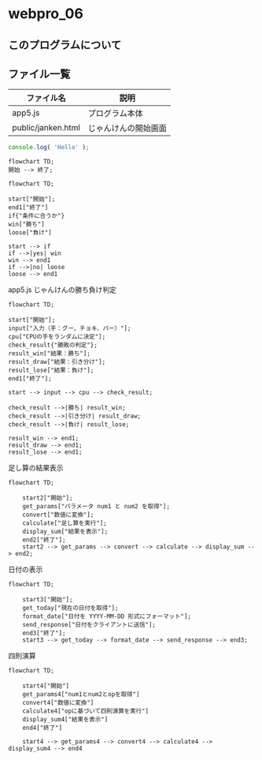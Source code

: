 # webpro_06

## このプログラムについて

## ファイル一覧

ファイル名 | 説明
-|-
app5.js | プログラム本体
public/janken.html | じゃんけんの開始画面


```javascript
console.log( 'Hello' );
```


```mermaid
flowchart TD;
開始 --> 終了;
```
```mermaid
flowchart TD;

start["開始"];
end1["終了"]
if{"条件に合うか"}
win["勝ち"]
loose["負け"]

start --> if
if -->|yes| win
win --> end1
if -->|no| loose
loose --> end1
```

app5.js
じゃんけんの勝ち負け判定
```mermaid
flowchart TD;

start["開始"];
input["入力（手：グー、チョキ、パー）"];
cpu["CPUの手をランダムに決定"];
check_result{"勝敗の判定"};
result_win["結果：勝ち"];
result_draw["結果：引き分け"];
result_lose["結果：負け"];
end1["終了"];

start --> input --> cpu --> check_result;

check_result -->|勝ち| result_win;
check_result -->|引き分け| result_draw;
check_result -->|負け| result_lose;

result_win --> end1;
result_draw --> end1;
result_lose --> end1;
```

足し算の結果表示
```mermaid
flowchart TD;

    start2["開始"];
    get_params["パラメータ num1 と num2 を取得"];
    convert["数値に変換"];
    calculate["足し算を実行"];
    display_sum["結果を表示"];
    end2["終了"];
    start2 --> get_params --> convert --> calculate --> display_sum --> end2;
```
日付の表示
```mermaid
flowchart TD;

    start3["開始"];
    get_today["現在の日付を取得"];
    format_date["日付を YYYY-MM-DD 形式にフォーマット"];
    send_response["日付をクライアントに送信"];
    end3["終了"];
    start3 --> get_today --> format_date --> send_response --> end3;
```

四則演算
```mermaid
flowchart TD;

    start4["開始"]
    get_params4["num1とnum2とopを取得"]
    convert4["数値に変換"]
    calculate4["opに基づいて四則演算を実行"]
    display_sum4["結果を表示"]
    end4["終了"]
    
    start4 --> get_params4 --> convert4 --> calculate4 --> display_sum4 --> end4
```
